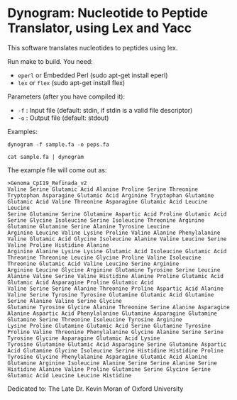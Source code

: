 # Dynogram: Nucleotide to Peptide Translator, using Lex and Yacc

This software translates nucleotides to peptides using lex. 

Run make to build. You need:

* `eperl` or Embedded Perl (sudo apt-get install eperl)
* `lex` or `flex` (sudo apt-get install flex)

Parameters (after you have compiled it):

* `-f` : Input file (default: stdin, if stdin is a valid file descriptor)
* `-o` : Output file  (default: stdout)


Examples:

```
dynogram -f sample.fa -o peps.fa
```

```
cat sample.fa | dynogram
```

The example file will come out as:

```
>Genoma_CpI19_Refinada_v2
Valine Serine Glutamic Acid Alanine Proline Serine Threonine Tryptophan Asparagine Glutamic Acid Arginine Tryptophan Glutamine Glutamic Acid Valine Threonine Asparagine Glutamic Acid Leucine Leucine 
Serine Glutamine Serine Glutamine Aspartic Acid Proline Glutamic Acid Serine Glycine Isoleucine Serine Isoleucine Threonine Arginine Glutamine Glutamine Serine Alanine Tyrosine Leucine 
Arginine Leucine Valine Lysine Proline Valine Alanine Phenylalanine Valine Glutamic Acid Glycine Isoleucine Alanine Valine Leucine Serine Valine Proline Histidine Alanine 
Arginine Alanine Lysine Lysine Glutamic Acid Isoleucine Glutamic Acid Threonine Threonine Leucine Glycine Proline Valine Isoleucine Threonine Glutamic Acid Valine Leucine Serine Arginine 
Arginine Leucine Glycine Arginine Glutamine Tyrosine Serine Leucine Alanine Valine Serine Valine Histidine Alanine Proline Glutamic Acid Glutamic Acid Asparagine Proline Glutamic Acid 
Valine Serine Serine Alanine Threonine Proline Aspartic Acid Alanine Valine Serine Tyrosine Tyrosine Glutamine Glutamic Acid Glutamine Serine Alanine Valine Serine Glycine 
Glutamine Tyrosine Glycine Alanine Threonine Serine Alanine Asparagine Alanine Aspartic Acid Phenylalanine Glutamine Asparagine Glutamine Glutamine Serine Threonine Isoleucine Tyrosine Arginine 
Lysine Proline Glutamine Glutamic Acid Serine Glutamine Tyrosine Proline Valine Threonine Phenylalanine Glycine Alanine Serine Serine Tyrosine Glycine Asparagine Glutamic Acid Lysine 
Tyrosine Glutamine Glutamic Acid Asparagine Serine Glutamine Aspartic Acid Glutamine Glycine Isoleucine Serine Histidine Histidine Proline Tyrosine Glycine Phenylalanine Asparagine Glutamic Acid Alanine 
Glutamine Arginine Isoleucine Alanine Serine Serine Alanine Serine Histidine Alanine Valine Proline Glutamine Serine Glycine Serine Glutamic Acid Leucine Leucine Histidine 
```

Dedicated to: The Late Dr. Kevin Moran of Oxford University

